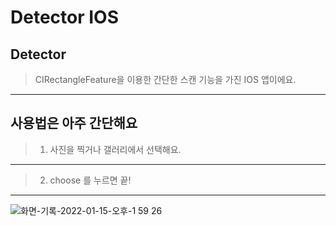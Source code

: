 
Detector IOS
=====


Detector
-----

> CIRectangleFeature을 이용한 간단한 스캔 기능을 가진 IOS 앱이에요.
* * *


사용법은 아주 간단해요
 ------
 
 > 1. 사진을 찍거나 갤러리에서 선택해요.
* * *

 > 2. choose 를 누르면 끝!
* * *

![화면-기록-2022-01-15-오후-1 59 26](https://user-images.githubusercontent.com/80521474/149609938-0211fb67-14fb-449f-8cf6-cd8678c2d49b.gif)
